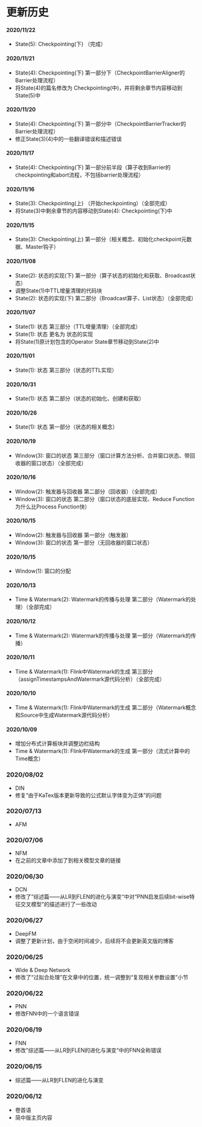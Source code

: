 # 更新历史

#### 2020/11/22
- State(5): Checkpointing(下) （完成）

#### 2020/11/21
- State(4): Checkpointing(下) 第一部分下（CheckpointBarrierAligner的Barrier处理流程）
- 将State(4)的篇名修改为 Checkpointing(中)，并将剩余章节内容移动到State(5)中

#### 2020/11/20
- State(4): Checkpointing(下) 第一部分中（CheckpointBarrierTracker的Barrier处理流程）
- 修正State(3)(4)中的一些翻译错误和描述错误

#### 2020/11/17
- State(4): Checkpointing(下) 第一部分前半段（算子收到Barrier的checkpointing和abort流程，不包括barrier处理流程）

#### 2020/11/16
- State(3): Checkpointing(上) （开始checkpointing）（全部完成）
- 将State(3)中剩余章节的内容移动到State(4): Checkpointing(下)中

#### 2020/11/15
- State(3): Checkpointing(上) 第一部分（相关概念、初始化checkpoint元数据、Master钩子）

#### 2020/11/08
- State(2): 状态的实现(下) 第一部分（算子状态的初始化和获取、Broadcast状态）
- 调整State(1)中TTL增量清理的代码块
- State(2): 状态的实现(下) 第二部分（Broadcast算子、List状态）（全部完成）

#### 2020/11/07
- State(1): 状态 第三部分（TTL增量清理）（全部完成）
- State(1): 状态 更名为 状态的实现
- 将State(1)原计划包含的Operator State章节移动到State(2)中

#### 2020/11/01
- State(1): 状态 第三部分（状态的TTL实现）

#### 2020/10/31
- State(1): 状态 第二部分（状态的初始化、创建和获取）

#### 2020/10/26
- State(1): 状态 第一部分（状态的相关概念）

#### 2020/10/19
- Window(3): 窗口的状态 第三部分（窗口计算方法分析、合并窗口状态、带回收器的窗口状态）（全部完成）

#### 2020/10/16
- Window(2): 触发器与回收器 第二部分（回收器）（全部完成）
- Window(3): 窗口的状态 第二部分（窗口状态的底层实现、Reduce Function为什么比Process Function快）

#### 2020/10/15
- Window(2): 触发器与回收器 第一部分（触发器）
- Window(3): 窗口的状态 第一部分（无回收器的窗口状态）

#### 2020/10/15
- Window(1): 窗口的分配

#### 2020/10/13
- Time & Watermark(2): Watermark的传播与处理 第二部分（Watermark的处理）（全部完成）

#### 2020/10/12
- Time & Watermark(2): Watermark的传播与处理 第一部分（Watermark的传播）

#### 2020/10/11
- Time & Watermark(1): Flink中Watermark的生成 第三部分（assignTimestampsAndWatermark源代码分析）（全部完成）

#### 2020/10/10
- Time & Watermark(1): Flink中Watermark的生成 第二部分（Watermark概念和Source中生成Watermark源代码分析）

#### 2020/10/09
- 增加分布式计算板块并调整边栏结构
- Time & Watermark(1): Flink中Watermark的生成 第一部分（流式计算中的Time概念）

### 2020/08/02
- DIN
- 修复“由于KaTex版本更新导致的公式默认字体变为正体”的问题

### 2020/07/13
- AFM

### 2020/07/06
- NFM
- 在之前的文章中添加了到相关模型文章的链接

### 2020/06/30
- DCN
- 修改了”综述篇——从LR到FLEN的进化与演变“中对“PNN启发后续bit-wise特征交叉模型”的描述进行了一些改动

### 2020/06/27
- DeepFM
- 调整了更新计划，由于空闲时间减少，后续将不会更新英文版的博客

### 2020/06/25
- Wide & Deep Network
- 修改了“过拟合处理”在文章中的位置，统一调整到“复现相关参数设置”小节

### 2020/06/22
- PNN
- 修改FNN中的一个语言错误

### 2020/06/19
- FNN
- 修改”综述篇——从LR到FLEN的进化与演变“中的FNN全称错误

### 2020/06/15
- 综述篇——从LR到FLEN的进化与演变

### 2020/06/12 
- 卷首语
- 简中版主页内容
